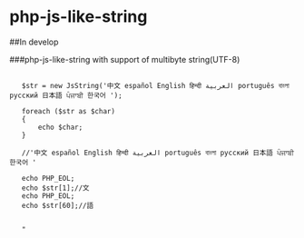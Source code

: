 # php-js-like-string

##In develop

###php-js-like-string with support of multibyte string(UTF-8)


```require_once '../JsString.php';
   
   $str = new JsString('中文 español English हिन्दी العربية português বাংলা русский 日本語 ਪੰਜਾਬੀ 한국어 ');
   
   foreach ($str as $char)
   {
       echo $char;
   }
   
   //'中文 español English हिन्दी العربية português বাংলা русский 日本語 ਪੰਜਾਬੀ 한국어 '
   
   echo PHP_EOL;
   echo $str[1];//文
   echo PHP_EOL;
   echo $str[60];//語


   "
   
```